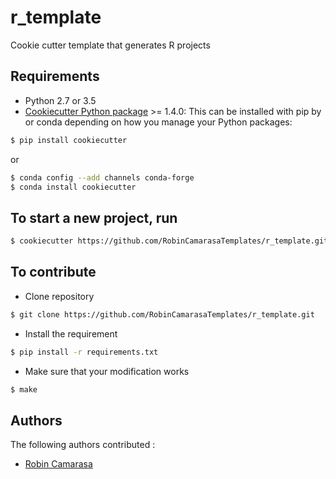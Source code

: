 # r_template

Cookie cutter template that generates R projects

## Requirements
 - Python 2.7 or 3.5
 - [Cookiecutter Python package](http://cookiecutter.readthedocs.org/en/latest/installation.html) >= 1.4.0: This can be installed with pip by or conda depending on how you manage your Python packages:

``` bash
$ pip install cookiecutter
```

or

``` bash
$ conda config --add channels conda-forge
$ conda install cookiecutter
```


## To start a new project, run
``` bash
$ cookiecutter https://github.com/RobinCamarasaTemplates/r_template.git
```

## To contribute
- Clone repository
```bash
$ git clone https://github.com/RobinCamarasaTemplates/r_template.git
```
- Install the requirement
```bash
$ pip install -r requirements.txt
```
- Make sure that your modification works
```bash
$ make
```

## Authors
The following authors contributed :
- [Robin Camarasa](https://github.com/RobinCamarasa)
